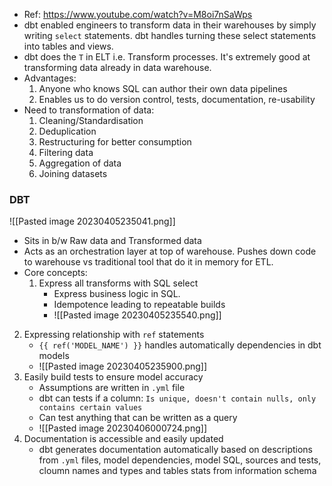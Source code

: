 - Ref: https://www.youtube.com/watch?v=M8oi7nSaWps
- dbt enabled engineers to transform data in their warehouses by simply writing `select` statements. dbt handles turning these select statements into tables and views.
- dbt does the `T` in ELT i.e. Transform processes. It's extremely good at transforming data already in data warehouse.
- Advantages:
  1. Anyone who knows SQL can author their own data pipelines
  2. Enables us to do version control, tests, documentation, re-usability
- Need to transformation of data:
  1. Cleaning/Standardisation
  2. Deduplication
  3. Restructuring for better consumption
  4. Filtering data
  5. Aggregation of data
  6. Joining datasets

### DBT
![[Pasted image 20230405235041.png]]
- Sits in b/w Raw data and Transformed data
- Acts as an orchestration layer at top of warehouse. Pushes down code to warehouse vs traditional tool that do it in memory for ETL.
- Core concepts:
  1. Express all transforms with SQL select
     - Express business logic in SQL.
     - Idempotence leading to repeatable builds
     - ![[Pasted image 20230405235540.png]]
2. Expressing relationship with `ref` statements
    - `{{ ref('MODEL_NAME') }}` handles automatically dependencies in dbt models
    - ![[Pasted image 20230405235900.png]]
3. Easily build tests to ensure model accuracy
    - Assumptions are written in `.yml` file
    - dbt can tests if a column: `Is unique, doesn't contain nulls, only contains certain values`
    - Can test anything that can be written as a query
    - ![[Pasted image 20230406000724.png]]
4. Documentation is accessible and easily updated
    - dbt generates documentation automatically based on descriptions from `.yml` files, model dependencies, model SQL, sources and tests, cloumn names and types and tables stats from information schema